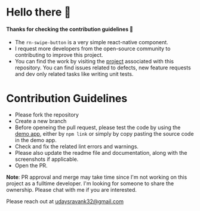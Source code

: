 # Hello there 👋 

#### Thanks for checking the contribution guidelines 🎊

- The `rn-swipe-button` is a very simple react-native component. 
- I request more developers from the open-source community to contributing to improve this project.
- You can find the work by visiting the [project](https://github.com/users/UdaySravanK/projects/1) associated with this repository. You can find issues related to defects, new feature requests and dev only related tasks like writing unit tests.

# Contribution Guidelines
- Please fork the repository
- Create a new branch
- Before openeing the pull request, please test the code by using the [demo app](https://github.com/UdaySravanK/RNSwipeButtonDemo), either by `npm link` or simply by copy pasting the source code in the demo app.
- Check and fix the related lint errors and warnings.
- Please also update the readme file and documentation, along with the screenshots if applicable.
- Open the PR.

**Note**: PR approval and merge may take time since I'm not working on this project as a fulltime developer. I'm looking for someone to share the ownership. Please chat with me if you are interested. 

Please reach out at udaysravank32@gmail.com

